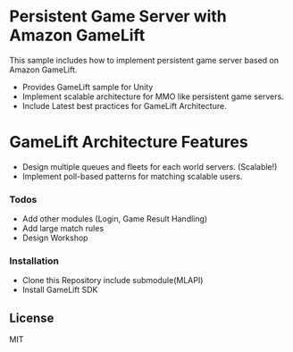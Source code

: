 # Persistent Game Server with Amazon GameLift

This sample includes how to implement persistent game server based on Amazon GameLift.

  - Provides GameLift sample for Unity
  - Implement scalable architecture for MMO like persistent game servers.
  - Include Latest best practices for GameLift Architecture.

# GameLift Architecture Features

  - Design multiple queues and fleets for each world servers. (Scalable!)
  - Implement poll-based patterns for matching scalable users.

### Todos

 - Add other modules (Login, Game Result Handling)
 - Add large match rules
 - Design Workshop

### Installation

 - Clone this Repository include submodule(MLAPI)
 - Install GameLift SDK

License
----
MIT
